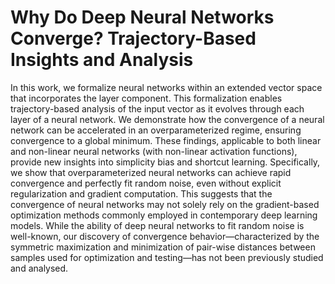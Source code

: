 # Why Do Deep Neural Networks Converge? Trajectory-Based Insights and Analysis



In this work, we formalize neural networks within
an extended vector space that incorporates the layer component.
This formalization enables trajectory-based analysis of the input
vector as it evolves through each layer of a neural network.
We demonstrate how the convergence of a neural network
can be accelerated in an overparameterized regime, ensuring
convergence to a global minimum. These findings, applicable
to both linear and non-linear neural networks (with non-linear
activation functions), provide new insights into simplicity bias
and shortcut learning. Specifically, we show that overparameterized
neural networks can achieve rapid convergence and
perfectly fit random noise, even without explicit regularization
and gradient computation. This suggests that the convergence
of neural networks may not solely rely on the gradient-based
optimization methods commonly employed in contemporary deep
learning models. While the ability of deep neural networks to
fit random noise is well-known, our discovery of convergence
behavior—characterized by the symmetric maximization and
minimization of pair-wise distances between samples used for
optimization and testing—has not been previously studied and
analysed.
